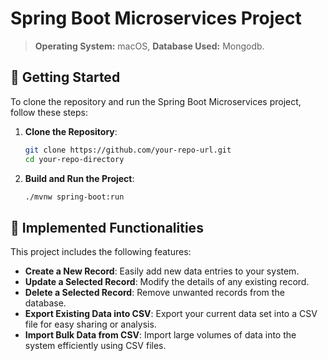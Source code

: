 
# Spring Boot Microservices Project

> **Operating System:** macOS,
> **Database Used:** Mongodb.

## 🚀 Getting Started

To clone the repository and run the Spring Boot Microservices project, follow these steps:

1. **Clone the Repository**:
   ```bash
   git clone https://github.com/your-repo-url.git
   cd your-repo-directory
   ```

2. **Build and Run the Project**:
   ```bash
   ./mvnw spring-boot:run
   ```

## 🎯 Implemented Functionalities

This project includes the following features:

- **Create a New Record**: Easily add new data entries to your system.
- **Update a Selected Record**: Modify the details of any existing record.
- **Delete a Selected Record**: Remove unwanted records from the database.
- **Export Existing Data into CSV**: Export your current data set into a CSV file for easy sharing or analysis.
- **Import Bulk Data from CSV**: Import large volumes of data into the system efficiently using CSV files.

